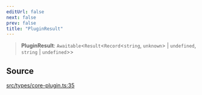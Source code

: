 ```yaml
---
editUrl: false
next: false
prev: false
title: "PluginResult"
---
```


> **PluginResult**: `Awaitable`\<`Result`\<`Record`\<`string`, `unknown`\> \| `undefined`, `string` \| `undefined`\>\>

## Source

[src/types/core-plugin.ts:35](https://github.com/sern-handler/handler/blob/2120b18c4e53e298bc3568422781c1bda05a7177/src/types/core-plugin.ts#L35)
